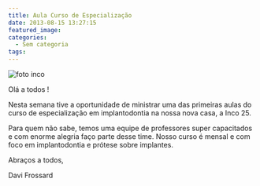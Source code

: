 ```yaml
---
title: Aula Curso de Especialização
date: 2013-08-15 13:27:15
featured_image:
categories:
  - Sem categoria
tags:
---
```


![foto inco](//ucarecdn.com/ef89d41a-8c7b-48ab-9899-c36eddc2506a/foto-inco-300x300.jpg "foto inco")

Olá a todos !

Nesta semana tive a oportunidade de ministrar uma das primeiras aulas do curso de especialização em implantodontia na nossa nova casa, a Inco 25.

Para quem não sabe, temos uma equipe de professores super capacitados e com enorme alegria faço parte desse time. Nosso curso é mensal e com foco em implantodontia e prótese sobre implantes.

Abraços a todos,

Davi Frossard